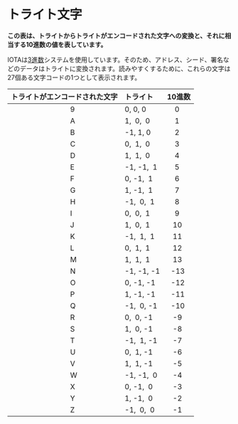 # トライト文字
<!-- # Tryte alphabet -->

**この表は、トライトからトライトがエンコードされた文字への変換と、それに相当する10進数の値を表しています。**
<!-- **This table displays the conversion from trytes to tryte-encoded characters, and the equivalent values in decimal numbers.** -->

IOTAは[3進数](../concepts/trinary.md)システムを使用しています。そのため、アドレス、シード、署名などのデータはトライトに変換されます。読みやすくするために、これらの文字は27個ある文字コードの1つとして表示されます。
<!-- IOTA uses a [trinary](../concepts/trinary.md) numeric system. As such, data, such as addresses, seeds, and signatures, is converted to trytes. To make the trytes easy to read, these trytes are represented as one of 27 possible tryte-encoded characters. -->

| トライトがエンコードされた文字 |  トライト  |10進数|
| :----------------------------- | :--------- | :--- |
|                               9|  0,  0,  0 |     0|
|                               A|  1,  0,  0 |     1|
|                               B| -1,  1,  0 |     2|
|                               C|  0,  1,  0 |     3|
|                               D|  1,  1,  0 |     4|
|                               E| -1, -1,  1 |     5|
|                               F|  0, -1,  1 |     6|
|                               G|  1, -1,  1 |     7|
|                               H| -1,  0,  1 |     8|
|                               I|  0,  0,  1 |     9|
|                               J|  1,  0,  1 |    10|
|                               K| -1,  1,  1 |    11|
|                               L|  0,  1,  1 |    12|
|                               M|  1,  1,  1 |    13|
|                               N| -1, -1, -1 |   -13|
|                               O|  0, -1, -1 |   -12|
|                               P|  1, -1, -1 |   -11|
|                               Q| -1,  0, -1 |   -10|
|                               R|  0,  0, -1 |    -9|
|                               S|  1,  0, -1 |    -8|
|                               T| -1,  1, -1 |    -7|
|                               U|  0,  1, -1 |    -6|
|                               V|  1,  1, -1 |    -5|
|                               W| -1, -1,  0 |    -4|
|                               X|  0, -1,  0 |    -3|
|                               Y|  1, -1,  0 |    -2|
|                               Z| -1,  0,  0 |    -1|
